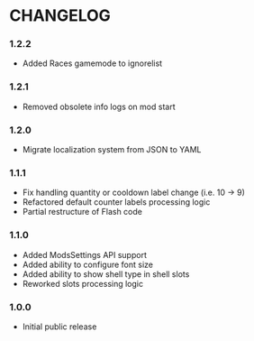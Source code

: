 # CHANGELOG

### 1.2.2

- Added Races gamemode to ignorelist

### 1.2.1

- Removed obsolete info logs on mod start

### 1.2.0

- Migrate localization system from JSON to YAML

### 1.1.1

- Fix handling quantity or cooldown label change (i.e. 10 -> 9)
- Refactored default counter labels processing logic
- Partial restructure of Flash code

### 1.1.0

- Added ModsSettings API support
- Added ability to configure font size
- Added ability to show shell type in shell slots
- Reworked slots processing logic

### 1.0.0

- Initial public release
